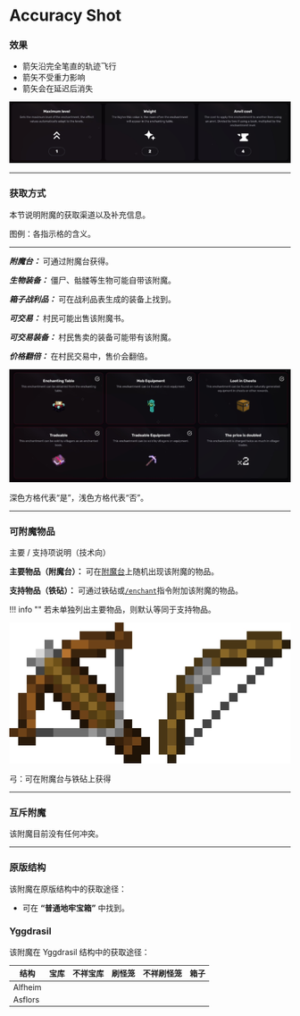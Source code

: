 # Accuracy Shot
### 效果
*   箭矢沿完全笔直的轨迹飞行
*   箭矢不受重力影响
*   箭矢会在延迟后消失

![](/images/voxel/enchantment/bow-enchantment/image_1756618450927_583.png)

* * *

### 获取方式

本节说明附魔的获取渠道以及补充信息。

图例：各指示格的含义。[](#legend-explanations-of-each-box)

* * *

_**附魔台：**_ 可通过附魔台获得。

_**生物装备：**_ 僵尸、骷髅等生物可能自带该附魔。

_**箱子战利品：**_ 可在战利品表生成的装备上找到。

_**可交易：**_ 村民可能出售该附魔书。

_**可交易装备：**_ 村民售卖的装备可能带有该附魔。

_**价格翻倍：**_ 在村民交易中，售价会翻倍。

![](/images/voxel/enchantment/bow-enchantment/image_1756618450927_948.png)

深色方格代表“是”，浅色方格代表“否”。

* * *

### 可附魔物品
主要 / 支持项说明（技术向）[](#explanation-primary-supported-technical)

**主要物品（附魔台）：** 可在[附魔台](https://minecraft.wiki/w/Enchanting_table)上随机出现该附魔的物品。

**支持物品（铁砧）：** 可通过铁砧或[`/enchant`](https://minecraft.wiki/w/Commands/enchant)指令附加该附魔的物品。

!!! info ""
    若未单独列出主要物品，则默认等同于支持物品。

![](/images/voxel/enchantment/bow-enchantment/image_1756618450927_745.png)

弓：可在附魔台与铁砧上获得

* * *

### 互斥附魔

该附魔目前没有任何冲突。

* * *

### 原版结构

该附魔在原版结构中的获取途径：

*   可在 **“普通地牢宝箱”** 中找到。

### Yggdrasil

该附魔在 Yggdrasil 结构中的获取途径：

| 结构 | 宝库 | 不祥宝库 | 刷怪笼 | 不祥刷怪笼 | 箱子 |
| --- | --- | --- | --- | --- | --- |
| Alfheim |  |  |  |  |  |
| Asflors |  |  |  |  |  |
